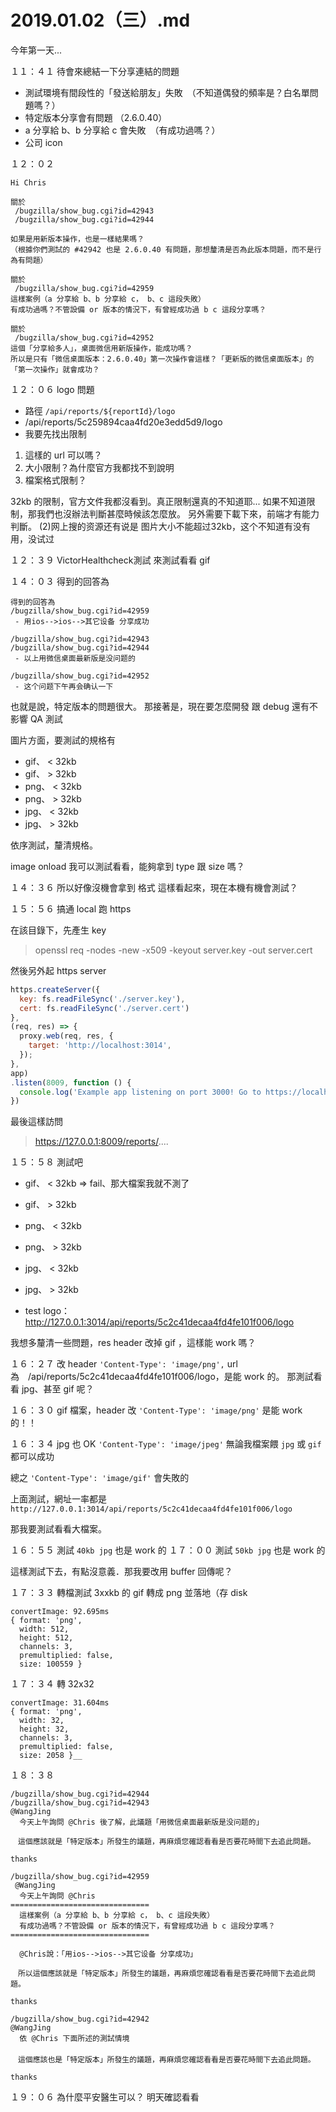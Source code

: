 # 2019.01.02（三）.md
今年第一天...

１１：４１ 待會來總結一下分享連結的問題
 - 測試環境有間段性的「發送給朋友」失敗　（不知道偶發的頻率是？白名單問題嗎？）
 - 特定版本分享會有問題 （2.6.0.40）
 - a 分享給 b、b 分享給 c 會失敗　（有成功過嗎？）
 - 公司 icon

１２：０２
```
Hi Chris

關於 
 /bugzilla/show_bug.cgi?id=42943
 /bugzilla/show_bug.cgi?id=42944

如果是用新版本操作，也是一樣結果嗎？
（根據你們測試的 #42942 也是 2.6.0.40 有問題，那想釐清是否為此版本問題，而不是行為有問題）

關於
 /bugzilla/show_bug.cgi?id=42959
這樣案例（a 分享給 b、b 分享給 c， b、c 這段失敗）
有成功過嗎？不管設備 or 版本的情況下，有曾經成功過 b c 這段分享嗎？

關於
 /bugzilla/show_bug.cgi?id=42952
這個「分享給多人」，桌面微信用新版操作，能成功嗎？
所以是只有「微信桌面版本：2.6.0.40」第一次操作會這樣？「更新版的微信桌面版本」的「第一次操作」就會成功？
```


１２：０６ logo 問題
 - 路徑 `/api/reports/${reportId}/logo`
 - /api/reports/5c259894caa4fd20e3edd5d9/logo
 - 我要先找出限制

 1. 這樣的 url 可以嗎？
 2. 大小限制？為什麼官方我都找不到說明
 3. 檔案格式限制？ 

32kb 的限制，官方文件我都沒看到。真正限制還真的不知道耶...
如果不知道限制，那我們也沒辦法判斷甚麼時候該怎麼放。
另外需要下載下來，前端才有能力判斷。
(2)网上搜的资源还有说是 图片大小不能超过32kb，这个不知道有没有用，没试过

１２：３９ VictorHealthcheck測試 來測試看看 gif

１４：０３ 得到的回答為
```
得到的回答為
/bugzilla/show_bug.cgi?id=42959
 - 用ios-->ios-->其它设备 分享成功

/bugzilla/show_bug.cgi?id=42943
/bugzilla/show_bug.cgi?id=42944
 - 以上用微信桌面最新版是没问题的

/bugzilla/show_bug.cgi?id=42952
 - 这个问题下午再会确认一下
```

也就是說，特定版本的問題很大。
那接著是，現在要怎麼開發 跟 debug 還有不影響 QA 測試

圖片方面，要測試的規格有

 - gif、 < 32kb
 - gif、 > 32kb
 - png、 < 32kb
 - png、 > 32kb
 - jpg、 < 32kb
 - jpg、 > 32kb

依序測試，釐清規格。

image onload 我可以測試看看，能夠拿到 type 跟 size 嗎？

１４：３６ 所以好像沒機會拿到 格式
這樣看起來，現在本機有機會測試？

１５：５６ 搞通 local 跑 https

在該目錄下，先產生 key
> openssl req -nodes -new -x509 -keyout server.key -out server.cert

然後另外起 https server
```js
https.createServer({
  key: fs.readFileSync('./server.key'),
  cert: fs.readFileSync('./server.cert')
},
(req, res) => {
  proxy.web(req, res, {
    target: 'http://localhost:3014',
  });
},
app)
.listen(8009, function () {
  console.log('Example app listening on port 3000! Go to https://localhost:3000/')
})
```

最後這樣訪問
 > https://127.0.0.1:8009/reports/....


１５：５８ 測試吧
 - gif、 < 32kb  => fail、那大檔案我就不測了
 - gif、 > 32kb
 - png、 < 32kb
 - png、 > 32kb
 - jpg、 < 32kb
 - jpg、 > 32kb

 - test logo： http://127.0.0.1:3014/api/reports/5c2c41decaa4fd4fe101f006/logo

我想多釐清一些問題，res header 改掉 gif ，這樣能 work 嗎？

１６：２７ 改 header `'Content-Type': 'image/png',`
url 為　/api/reports/5c2c41decaa4fd4fe101f006/logo，是能 work 的。
那測試看看 jpg、甚至 gif 呢？

１６：３０ gif 檔案，header 改  `'Content-Type': 'image/png'`
是能 work 的！！

１６：３４ jpg 也 OK `'Content-Type': 'image/jpeg'` 
無論我檔案餵 `jpg` 或 `gif` 都可以成功

總之 `'Content-Type': 'image/gif'` 會失敗的

上面測試，網址一率都是 `http://127.0.0.1:3014/api/reports/5c2c41decaa4fd4fe101f006/logo`

那我要測試看看大檔案。

１６：５５ 測試 `40kb jpg` 也是 work 的
１７：００ 測試 `50kb jpg` 也是 work 的

這樣測試下去，有點沒意義．那我要改用 buffer 回傳呢？

１７：３３ 轉檔測試 3xxkb 的 gif 轉成 png 並落地（存 disk
```
convertImage: 92.695ms
{ format: 'png',
  width: 512,
  height: 512,
  channels: 3,
  premultiplied: false,
  size: 100559 }
```

１７：３４ 轉 32x32
```
convertImage: 31.604ms
{ format: 'png',
  width: 32,
  height: 32,
  channels: 3,
  premultiplied: false,
  size: 2058 }__
```

１８：３８
```
/bugzilla/show_bug.cgi?id=42944
/bugzilla/show_bug.cgi?id=42943
@WangJing
  今天上午詢問 @Chris 後了解，此議題「用微信桌面最新版是没问题的」

　這個應該就是「特定版本」所發生的議題，再麻煩您確認看看是否要花時間下去追此問題。

thanks

/bugzilla/show_bug.cgi?id=42959
 @WangJing
  今天上午詢問 @Chris
===============================
  這樣案例（a 分享給 b、b 分享給 c， b、c 這段失敗）
  有成功過嗎？不管設備 or 版本的情況下，有曾經成功過 b c 這段分享嗎？
===============================

  @Chris說：「用ios-->ios-->其它设备 分享成功」

　所以這個應該就是「特定版本」所發生的議題，再麻煩您確認看看是否要花時間下去追此問題。

thanks

/bugzilla/show_bug.cgi?id=42942
@WangJing
  依 @Chris 下面所述的測試情境
　
　這個應該也是「特定版本」所發生的議題，再麻煩您確認看看是否要花時間下去追此問題。

thanks
```

１９：０６ 為什麼平安醫生可以？
明天確認看看
